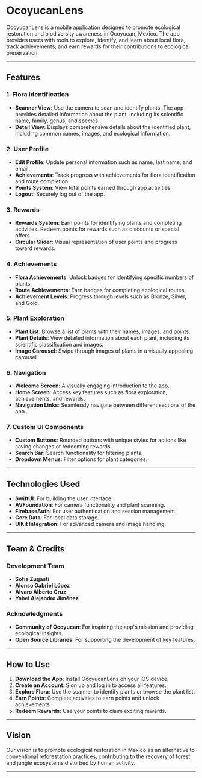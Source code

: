 # OcoyucanLens

OcoyucanLens is a mobile application designed to promote ecological restoration and biodiversity awareness in Ocoyucan, Mexico. The app provides users with tools to explore, identify, and learn about local flora, track achievements, and earn rewards for their contributions to ecological preservation.

---

## Features

### **1. Flora Identification**
- **Scanner View**: Use the camera to scan and identify plants. The app provides detailed information about the plant, including its scientific name, family, genus, and species.
- **Detail View**: Displays comprehensive details about the identified plant, including common names, images, and ecological information.

### **2. User Profile**
- **Edit Profile**: Update personal information such as name, last name, and email.
- **Achievements**: Track progress with achievements for flora identification and route completion.
- **Points System**: View total points earned through app activities.
- **Logout**: Securely log out of the app.

### **3. Rewards**
- **Rewards System**: Earn points for identifying plants and completing activities. Redeem points for rewards such as discounts or special offers.
- **Circular Slider**: Visual representation of user points and progress toward rewards.

### **4. Achievements**
- **Flora Achievements**: Unlock badges for identifying specific numbers of plants.
- **Route Achievements**: Earn badges for completing ecological routes.
- **Achievement Levels**: Progress through levels such as Bronze, Silver, and Gold.

### **5. Plant Exploration**
- **Plant List**: Browse a list of plants with their names, images, and points.
- **Plant Details**: View detailed information about each plant, including its scientific classification and images.
- **Image Carousel**: Swipe through images of plants in a visually appealing carousel.

### **6. Navigation**
- **Welcome Screen**: A visually engaging introduction to the app.
- **Home Screen**: Access key features such as flora exploration, achievements, and rewards.
- **Navigation Links**: Seamlessly navigate between different sections of the app.

### **7. Custom UI Components**
- **Custom Buttons**: Rounded buttons with unique styles for actions like saving changes or redeeming rewards.
- **Search Bar**: Search functionality for filtering plants.
- **Dropdown Menus**: Filter options for plant categories.

---

## Technologies Used
- **SwiftUI**: For building the user interface.
- **AVFoundation**: For camera functionality and plant scanning.
- **FirebaseAuth**: For user authentication and session management.
- **Core Data**: For local data storage.
- **UIKit Integration**: For advanced camera and image handling.

---

## Team & Credits

### **Development Team**
- **Sofía Zugasti**
- **Alonso Gabriel López**
- **Álvaro Alberto Cruz**
- **Yahel Alejandro Jiménez**

### **Acknowledgments**
- **Community of Ocoyucan**: For inspiring the app's mission and providing ecological insights.
- **Open Source Libraries**: For supporting the development of key features.

---

## How to Use
1. **Download the App**: Install OcoyucanLens on your iOS device.
2. **Create an Account**: Sign up and log in to access all features.
3. **Explore Flora**: Use the scanner to identify plants or browse the plant list.
4. **Earn Points**: Complete activities to earn points and unlock achievements.
5. **Redeem Rewards**: Use your points to claim exciting rewards.

---

## Vision
Our vision is to promote ecological restoration in Mexico as an alternative to conventional reforestation practices, contributing to the recovery of forest and jungle ecosystems disturbed by human activity.

---
